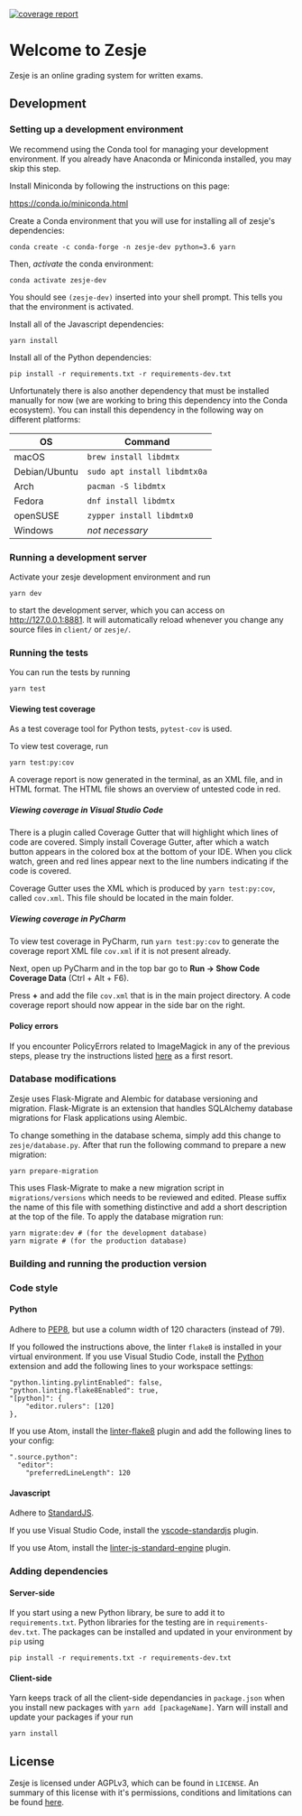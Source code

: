 [![coverage report](https://gitlab.kwant-project.org/zesje/zesje/badges/master/coverage.svg)](https://gitlab.kwant-project.org/zesje/zesje/commits/master)

# Welcome to Zesje

Zesje is an online grading system for written exams.

## Development

### Setting up a development environment
We recommend using the Conda tool for managing your development
environment. If you already have Anaconda or Miniconda installed,
you may skip this step.

Install Miniconda by following the instructions on this page:

https://conda.io/miniconda.html

Create a Conda environment that you will use for installing all
of zesje's dependencies:

    conda create -c conda-forge -n zesje-dev python=3.6 yarn

Then, *activate* the conda environment:

    conda activate zesje-dev

You should see `(zesje-dev)` inserted into your shell prompt.
This tells you that the environment is activated.

Install all of the Javascript dependencies:

    yarn install

Install all of the Python dependencies:

    pip install -r requirements.txt -r requirements-dev.txt

Unfortunately there is also another dependency that must be installed
manually for now (we are working to bring this dependency into the
Conda ecosystem). You can install this dependency in the following way
on different platforms:

| OS            | Command                      |
|---------------|------------------------------|
| macOS         | `brew install libdmtx`       |
| Debian/Ubuntu | `sudo apt install libdmtx0a` |
| Arch          | `pacman -S libdmtx`          |
| Fedora        | `dnf install libdmtx`        |
| openSUSE      | `zypper install libdmtx0`    |
| Windows       | *not necessary*              |



### Running a development server
Activate your zesje development environment and run

    yarn dev

to start the development server, which you can access on http://127.0.0.1:8881.
It will automatically reload whenever you change any source files in `client/`
or `zesje/`.

### Running the tests

You can run the tests by running

    yarn test
    
#### Viewing test coverage

As a test coverage tool for Python tests, `pytest-cov` is used.

To view test coverage, run

    yarn test:py:cov

A coverage report is now generated in the terminal, as an XML file, and in HTML format.
The HTML file shows an overview of untested code in red.

##### Viewing coverage in Visual Studio Code

There is a plugin called Coverage Gutter that will highlight which lines of code are covered.
Simply install Coverage Gutter, after which a watch button appears in the colored box at the bottom of your IDE.
When you click watch, green and red lines appear next to the line numbers indicating if the code is covered.

Coverage Gutter uses the XML which is produced by `yarn test:py:cov`, called `cov.xml`. This file should be located in the main folder.

##### Viewing coverage in PyCharm
To view test coverage in PyCharm, run `yarn test:py:cov` to generate the coverage report XML file `cov.xml` if it is not present already.

Next, open up PyCharm and in the top bar go to **Run -> Show Code Coverage Data** (Ctrl + Alt + F6).

Press **+** and add the file `cov.xml` that is in the main project directory.
A code coverage report should now appear in the side bar on the right.

#### Policy errors

If you encounter PolicyErrors related to ImageMagick in any of the previous steps, please
try the instructions listed
[here](https://alexvanderbist.com/posts/2018/fixing-imagick-error-unauthorized) as
a first resort.

### Database modifications

Zesje uses Flask-Migrate and Alembic for database versioning and migration. Flask-Migrate is an extension that handles SQLAlchemy database migrations for Flask applications using Alembic. 

To change something in the database schema, simply add this change to `zesje/database.py`. After that run the following command to prepare a new migration:

    yarn prepare-migration

This uses Flask-Migrate to make a new migration script in `migrations/versions` which needs to be reviewed and edited. Please suffix the name of this file with something distinctive and add a short description at the top of the file. To apply the database migration run:

    yarn migrate:dev # (for the development database)
    yarn migrate # (for the production database)

### Building and running the production version


### Code style

#### Python
Adhere to [PEP8](https://www.python.org/dev/peps/pep-0008/), but use a column width of 120 characters (instead of 79).

If you followed the instructions above, the linter `flake8` is installed in your virtual environment. If you use Visual Studio Code, install the [Python](https://marketplace.visualstudio.com/items?itemName=ms-python.python) extension and add the following lines to your workspace settings:

    "python.linting.pylintEnabled": false,
    "python.linting.flake8Enabled": true,
    "[python]": {
        "editor.rulers": [120]
    },

If you use Atom, install the [linter-flake8](https://atom.io/packages/linter-flake8) plugin and add the following lines to your config:

    ".source.python":
      "editor":
        "preferredLineLength": 120

#### Javascript
Adhere to [StandardJS](https://standardjs.com/).

If you use Visual Studio Code, install the [vscode-standardjs](https://marketplace.visualstudio.com/items?itemName=chenxsan.vscode-standardjs) plugin.

If you use Atom, install the [linter-js-standard-engine](https://atom.io/packages/linter-js-standard-engine) plugin.

### Adding dependencies

#### Server-side
If you start using a new Python library, be sure to add it to `requirements.txt`. Python libraries for the testing are in `requirements-dev.txt`.
The packages can be installed and updated in your environment by `pip` using

    pip install -r requirements.txt -r requirements-dev.txt


#### Client-side
Yarn keeps track of all the client-side dependancies in `package.json` when you install new packages with `yarn add [packageName]`. Yarn will install and update your packages if your run

    yarn install

## License
Zesje is licensed under AGPLv3, which can be found in `LICENSE`. An summary of this license with it's permissions, conditions and limitations can be found [here](https://choosealicense.com/licenses/agpl-3.0/).
